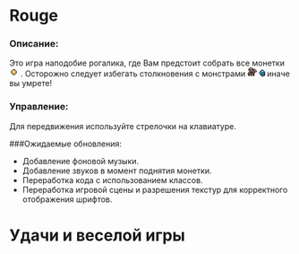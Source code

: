 # Rouge
### Описание:
Это игра наподобие рогалика, где Вам предстоит собрать все монетки ![ ](https://github.com/InozemeP/Rouge/blob/master/assets/sprites/coin_1.png)
. Осторожно следует избегать столкновения с монстрами ![ ](https://github.com/InozemeP/Rouge/blob/master/assets/sprites/skeleton1.png) ![ ](https://github.com/InozemeP/Rouge/blob/master/assets/sprites/skull1.png)  иначе вы умрете!

### Управление:
Для передвижения используйте стрелочки на клавиатуре.

###Ожидаемые обновления:

 - Добавление фоновой музыки.
 - Добавление звуков в момент поднятия монетки.
 - Переработка кода с использованием классов.
 - Переработка игровой сцены и разрешения текстур для корректного отображения шрифтов.
 
 # Удачи и веселой игры

